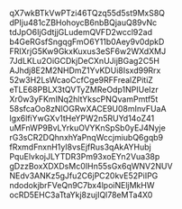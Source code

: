 qX7wkBTkVwPTzi46TQzq55d5st9MxS8Q
dPIju481cZBHohoycB6nbBQjauQ89vNc
tdJpO6IjGdtjjGLudemQVFD2wccl92ad
b4GeRGsfSngqgFmO6Y11b0Aey9v0dpkD
FRIXrjG5Kw9GkxKuxus3eSF6w2WXdXMJ
7JdLKLu2OiGCDkjDeCXnUJijBGag2C5H
AJhdj8E2M2NHDmZ1YvKDUi8Isxd99Rrx
52w3H2LsWcaoCcfCge9RFFrealZPitiZ
eTLE68PBLX3tQVTyZMReOdp1NPIUeIzr
Xr0w3yFKmINq2hltYkscPNQvamPmtf5t
58sfcaOo8zNlOGRwXACE9U08mInvFUaA
lgx6lfiYwGXv1tHeYPW2n5RUYd14oZ41
uMFnWP9BvLYrkuOVYKnSpSb0yEJ4Nyje
rG3sCR2DQhnxhYaPnqWccjmiubQ6gqb9
fRxmdFnxnH1yI8vsEjfRus3qAkAYHubj
PquElvkojJLYTDR3Pm93xoEYn2Vua38p
gDzzBoxXDXDsMc0IHn55sGx6qWNV2NUV
NEdv3ANKz5gJfu2C6jPC20kvE52PiIPG
ndodokjbrFVeQn9C7bx4lpoiNEljMkHW
ocRD5EHC3aTtaYkj8zujIQl78eMTa4X0
